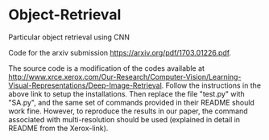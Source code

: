 # Object-Retrieval
Particular object retrieval using CNN

Code for the arxiv submission https://arxiv.org/pdf/1703.01226.pdf. 

The source code is a modification of the codes available at http://www.xrce.xerox.com/Our-Research/Computer-Vision/Learning-Visual-Representations/Deep-Image-Retrieval. Follow the instructions in the above link to setup the installations. Then replace the file "test.py" with "SA.py", and the same set of commands provided in their README should work fine. However, to reproduce the results in our paper, the command associated with multi-resolution should be used (explained in detail in README from the Xerox-link).
